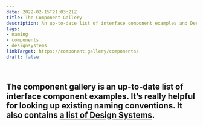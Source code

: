 ```yaml
---
date: 2022-02-15T21:03:21Z
title: The Component Gallery
description: An up-to-date list of interface component examples and Design Systems
tags:
- naming
- components
- designsystems
linkTarget: https://component.gallery/components/
draft: false

---
```

The component gallery is an up-to-date list of interface component examples. It’s really helpful for looking up existing naming conventions. It also contains [a list of Design Systems](https://component.gallery/design-systems/).
---